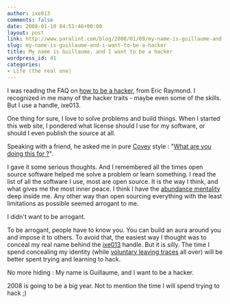 ```yaml
---
author: ixe013
comments: false
date: 2008-01-10 04:51:46+00:00
layout: post
link: http://www.paralint.com/blog/2008/01/09/my-name-is-guillaume-and-i-want-to-be-a-hacker/
slug: my-name-is-guillaume-and-i-want-to-be-a-hacker
title: My name is Guillaume, and I want to be a hacker
wordpress_id: 41
categories:
- Life (the real one)
---
```


I was reading the FAQ on [how to be a hacker](http://catb.org/~esr/faqs/hacker-howto.html), from Eric Raymond. I recognized in me many of the hacker traits - maybe even some of the skills. But I use a handle, ixe013.

 

One thing for sure, I love to solve problems and build things. When I started this web site, I pondered what license should I use for my software, or should I even publish the source at all.

 

Speaking with a friend, he asked me in pure [Covey](http://en.wikipedia.org/wiki/Stephen_Covey) style : "[What are you doing this for ?](http://www.leaderu.com/cl-institute/habits/habit2.html)". 

 

I gave it some serious thoughts. And I remembered all the times open source software helped me solve a problem or learn something. I read the list of all the software I use, most are open source. It is the way I think, and what gives me the most inner peace. I think I have the [abundance mentality](http://lifehacker.com/software/mind-hacks/stop-procrastinating-with-the-abundance-mentality-143572.php) deep inside me. Any other way than open sourcing everything with the least limitations as possible seemed arrogant to me.

 

I didn't want to be arrogant. 

 

To be arrogant, people have to know you. You can build an aura around you and impose it to others. To avoid that, the easiest way I thought was to conceal my real name behind the [ixe013](http://fr.wikipedia.org/wiki/IXE-13) handle. But it is silly. The time I spend concealing my identity (while [voluntary leaving traces](http://www.schneier.com/blog/archives/2007/12/defeating_captc.html) all over) will be better spent trying and learning to hack.

 

No more hiding : My name is Guillaume, and I want to be a hacker.

 

2008 is going to be a big year. Not to mention the time I will spend trying to hack ;)
